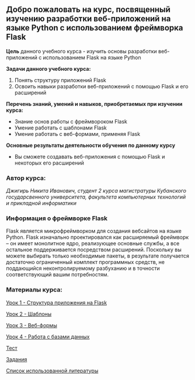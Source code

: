 ## Добро пожаловать на курс, посвященный изучению разработки веб-приложений на языке Python с использованием фреймворка Flask

**Цель** данного учебного курса - изучить основы разработки веб-приложений с использованием Flask на языке Python

**Задачи данного учебного курса:**
  1. Понять структуру приложений Flask
  2. Освоить навыки разработки веб-приложений с помощью Flask и его расширений

**Перечень знаний, умений и навыков, приобретаемых при изучении курса:**
- Знание основ работы с фреймвороком Flask 
- Умение работать с шаблонами Flask
- Умение работать с веб-формами, применяя Flask 

**Основные результаты деятельности обучения по данному курсу**
- Вы сможете создавать веб-приложения с помощью Flask и некоторых его расширений

### Автор курса:
*Джигирь Никита Иванович, студент 2 курса магистратуры Кубанского государсвенного университета, 
факультета компьютерных технологий и прикладной информатики*

### Информация о фреймворке Flask
Flask является микрофреймворком для создания вебсайтов на языке Python. Flask изначально проектировался как расширяемый фреймворк – он имеет монолитное ядро, реализующее основные службы, а все остальное поддерживается посредством расширений. Поскольку вы можете выбирать только необходимые пакеты, в результате получается достаточно ограниченный комплект программных средств, не поддающийся неконтролируемому разбуханию и в точности соответствующий вашим потребностям.

### Материалы курса:

[Урок 1 - Структура приложения на Flask](Lessons/lesson_1.md)

[Урок 2 - Шаблоны](Lessons/lesson_2.md)

[Урок 3 - Веб-формы](Lessons/lesson_3.md)

[Урок 4 - Работа с базами данных](Lessons/lesson_4.md)

[Тест](https://docs.google.com/forms/d/e/1FAIpQLSdF7VHTQGe5f_sjRjioL9uzVJl_lMgk_4jB1pvswB-dyXU9tQ/viewform)

[Задания](Lessons/tasks.md)

[Список использованной литературы](Lessons/source_list.md)
